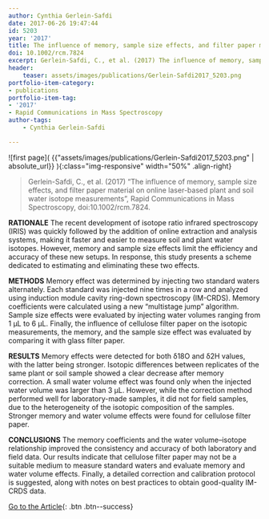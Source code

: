 ```yaml
---
author: Cynthia Gerlein-Safdi
date: 2017-06-26 19:47:44
id: 5203
year: '2017'
title: The influence of memory, sample size effects, and filter paper material on online laser-based plant and soil water isotope measurements
doi: 10.1002/rcm.7824
excerpt: Gerlein-Safdi, C., et al. (2017) The influence of memory, sample size effects, and filter paper material on online laser-based plant and soil water isotope measurements, Rapid Communications in Mass Spectroscopy, doi:10.1002/rcm.7824
header:
    teaser: assets/images/publications/Gerlein-Safdi2017_5203.png
portfolio-item-category:
- publications
portfolio-item-tag:
- '2017'
- Rapid Communications in Mass Spectroscopy
author-tags:
    - Cynthia Gerlein-Safdi

---
```


![first page]( {{"assets/images/publications/Gerlein-Safdi2017_5203.png" | absolute_url}} ){:class="img-responsive" width="50%" .align-right}


> Gerlein-Safdi, C., et al. (2017) “The influence of memory, sample size effects, and filter paper material on online laser-based plant and soil water isotope measurements”, Rapid Communications in Mass Spectroscopy, doi:10.1002/rcm.7824.


**RATIONALE** The recent development of isotope ratio infrared spectroscopy (IRIS) was quickly followed by the addition of online extraction and analysis systems, making it faster and easier to measure soil and plant water isotopes. However, memory and sample size effects limit the efficiency and accuracy of these new setups. In response, this study presents a scheme dedicated to estimating and eliminating these two effects.

**METHODS** Memory effect was determined by injecting two standard waters alternately. Each standard was injected nine times in a row and analyzed using induction module cavity ring-down spectroscopy (IM-CRDS). Memory coefficients were calculated using a new “multistage jump” algorithm. Sample size effects were evaluated by injecting water volumes ranging from 1 μL to 6 μL. Finally, the influence of cellulose filter paper on the isotopic measurements, the memory, and the sample size effect was evaluated by comparing it with glass filter paper.

**RESULTS** Memory effects were detected for both δ18O and δ2H values, with the latter being stronger. Isotopic differences between replicates of the same plant or soil sample showed a clear decrease after memory correction. A small water volume effect was found only when the injected water volume was larger than 3 μL. However, while the correction method performed well for laboratory-made samples, it did not for field samples, due to the heterogeneity of the isotopic composition of the samples. Stronger memory and water volume effects were found for cellulose filter paper.

**CONCLUSIONS** The memory coefficients and the water volume–isotope relationship improved the consistency and accuracy of both laboratory and field data. Our results indicate that cellulose filter paper may not be a suitable medium to measure standard waters and evaluate memory and water volume effects. Finally, a detailed correction and calibration protocol is suggested, along with notes on best practices to obtain good-quality IM-CRDS data. 


[Go to the Article](https://doi.org/10.1002/rcm.7824){: .btn .btn--success}